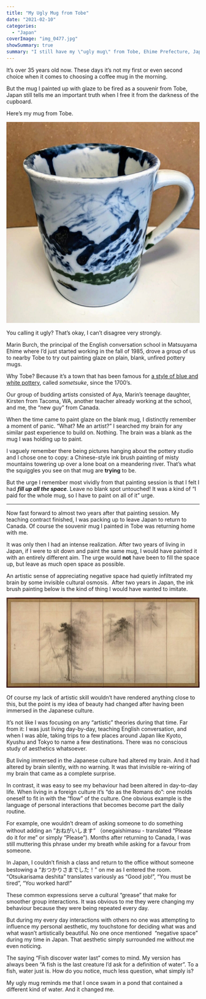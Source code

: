 ```yaml
---
title: "My Ugly Mug from Tobe"
date: "2021-02-10"
categories: 
  - "Japan"
coverImage: "img_0477.jpg"
showSummary: true
summary: "I still have my \"ugly mug\" from Tobe, Ehime Prefecture, Japan. I think of it as an important momento of my time living in Japan but I still think it's ugly."
---
```


It’s over 35 years old now. These days it’s not my first or even second choice when it comes to choosing a coffee mug in the morning.

But the mug I painted up with glaze to be fired as a souvenir from Tobe, Japan still tells me an important truth when I free it from the darkness of the cupboard. 

Here’s my mug from Tobe. 

![My Ugly Mug from Tobe](images/ugly-tobe-mug-985x1024.jpg "My Ugly Mug from Tobe")

You calling it ugly? That’s okay, I can’t disagree very strongly. 

Marin Burch, the principal of the English conversation school in Matsuyama Ehime where I’d just started working in the fall of 1985, drove a group of us to nearby Tobe to try out painting glaze on plain, blank, unfired pottery mugs.

Why Tobe? Because it’s a town that has been famous for [a style of blue and white pottery](https://en.wikipedia.org/wiki/Tobe_ware), called _sometsuke_, since the 1700’s. 

Our group of budding artists consisted of Aya, Marin’s teenage daughter, Kirsten from Tacoma, WA, another teacher already working at the school, and me, the “new guy” from Canada.

When the time came to paint glaze on the blank mug, I distinctly remember a moment of panic. “What? Me an artist?” I searched my brain for any similar past experience to build on. Nothing. The brain was a blank as the mug I was holding up to paint.

I vaguely remember there being pictures hanging about the pottery studio and I chose one to copy: a Chinese-style ink brush painting of misty mountains towering up over a lone boat on a meandering river. That’s what the squiggles you see on that mug are **trying** to be.

But the urge I remember most vividly from that painting session is that I felt I had **_fill up all the space_**. Leave no blank spot untouched! It was a kind of “I paid for the whole mug, so I have to paint on all of it” urge.
***

Now fast forward to almost two years after that painting session. My teaching contract finished, I was packing up to leave Japan to return to Canada. Of course the souvenir mug I painted in Tobe was returning home with me.

It was only then I had an intense realization. After two years of living in Japan, if I were to sit down and paint the same mug, I would have painted it with an entirely different aim. The urge would **not** have been to fill the space up, but leave as much open space as possible. 

An artistic sense of appreciating negative space had quietly infiltrated my brain by some invisible cultural osmosis.  After two years in Japan, the ink brush painting below is the kind of thing I would have wanted to imitate.

![A group of panels with obvious negative space.](2048px-Hasegawa_Tohaku_-_Pine_Trees_Shōrin-zu_byōbu_-_left_hand_screen-1024x478.jpg "A group of panels with obvious negative space. Hasegawa Tōhaku, Public domain, via Wikimedia Commons")

Of course my lack of artistic skill wouldn’t have rendered anything close to this, but the point is my idea of beauty had changed after having been immersed in the Japanese culture.

It’s not like I was focusing on any “artistic” theories during that time. Far from it: I was just living day-by-day, teaching English conversation, and when I was able, taking trips to a few places around Japan like Kyoto, Kyushu and Tokyo to name a few destinations. There was no conscious study of aesthetics whatsoever.

But living immersed in the Japanese culture had altered my brain. And it had altered by brain silently, with no warning. It was that invisible re-wiring of my brain that came as a complete surprise.

In contrast, it was easy to see my behaviour had been altered in day-to-day life. When living in a foreign culture it’s “do as the Romans do”: one molds oneself to fit in with the “flow” of the culture. One obvious example is the language of personal interactions that becomes become part the daily routine. 

For example, one wouldn’t dream of asking someone to do something without adding an ”おねがいします” （onegaishimasu - translated “Please do it for me” or simply “Please”). Months after returning to Canada, I was still muttering this phrase under my breath while asking for a favour from someone. 

In Japan, I couldn’t finish a class and return to the office without someone bestowing a “おつかりさまでした！” on me as I entered the room. “Otsukarisama deshita” translates variously as “Good job!”, “You must be tired”, “You worked hard!” 

These common expressions serve a cultural “grease” that make for smoother group interactions. It was obvious to me they were changing my behaviour because they were being repeated every day. 

But during my every day interactions with others no one was attempting to influence my personal aesthetic, my touchstone for deciding what was and what wasn’t artistically beautiful. No one once mentioned  “negative space” during my time in Japan. That aesthetic simply surrounded me without me even noticing.

The saying “Fish discover water last” comes to mind. My version has always been “A fish is the last creature I’d ask for a definition of water”. To a fish, water just is. How do you notice, much less question, what simply is?

My ugly mug reminds me that I once swam in a pond that contained a different kind of water. And it changed me.
